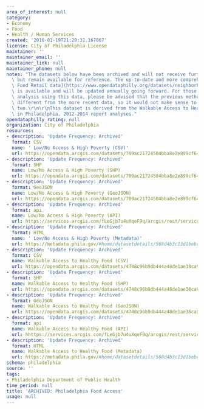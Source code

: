 ```yaml
---
area_of_interest: null
category:
- Economy
- Food
- Health / Human Services
created: '2016-01-19T21:20:31.167867'
license: City of Philadelphia License
maintainer: ''
maintainer_email: ''
maintainer_link: null
maintainer_phone: null
notes: "The datasets below have been archived and will not receive further updates,\
  \ but remain available for reference. The up-to-date and more comprehensive [Neighborhood\
  \ Food Retail data](https://www.opendataphilly.org/datasets/neighborhood-food-retail)\
  \ is available and will be updated annually going forward. For those conducting\
  \ analysis using this data, please be advised that the previous methodology is vastly\
  \ different from the more recent data, so it would not make sense to compare the\
  \ two.\r\n\r\nThis dataset is derived from the Walkable Access to Healthy Foods\
  \ in Philadelphia, 2012-2014 report analyses."
opendataphilly_rating: null
organization: City of Philadelphia
resources:
- description: 'Update Frequency: Archived'
  format: CSV
  name: ' Low/No Access & High Poverty (CSV)'
  url: https://opendata.arcgis.com/datasets/709ac21724504bba8e2e899cf64eefda_0.csv
- description: 'Update Frequency: Archived'
  format: SHP
  name: Low/No Access & High Poverty (SHP)
  url: https://opendata.arcgis.com/datasets/709ac21724504bba8e2e899cf64eefda_0.zip
- description: 'Update Frequency: Archived'
  format: GeoJSON
  name: Low/No Access & High Poverty (GeoJSON)
  url: https://opendata.arcgis.com/datasets/709ac21724504bba8e2e899cf64eefda_0.geojson
- description: 'Update Frequency: Archived'
  format: api
  name: Low/No Access & High Poverty (API)
  url: https://services.arcgis.com/fLeGjb7u4uXqeF9q/arcgis/rest/services/LNA_HP_Food_Access/FeatureServer/0/query?outFields=*&where=1%3D1
- description: 'Update Frequency: Archived'
  format: HTML
  name: ' Low/No Access & High Poverty (Metadata)'
  url: https://metadata.phila.gov/#home/datasetdetails/568d4b3c13d1bebc0c2a2b0f/representationdetails/568d6a3508547db61713bd06/
- description: 'Update Frequency: Archived'
  format: CSV
  name: Walkable Access to Healthy Food (CSV)
  url: https://opendata.arcgis.com/datasets/4748c96b9db444a48de1ae38ca93f554_0.csv
- description: 'Update Frequency: Archived'
  format: SHP
  name: Walkable Access to Healthy Food (SHP)
  url: https://opendata.arcgis.com/datasets/4748c96b9db444a48de1ae38ca93f554_0.zip
- description: 'Update Frequency: Archived'
  format: GeoJSON
  name: Walkable Access to Healthy Food (GeoJSON)
  url: https://opendata.arcgis.com/datasets/4748c96b9db444a48de1ae38ca93f554_0.geojson
- description: 'Update Frequency: Archived'
  format: api
  name: Walkable Access to Healthy Food (API)
  url: hhttps://services.arcgis.com/fLeGjb7u4uXqeF9q/arcgis/rest/services/Walkable_Access_Healthy_Food/FeatureServer/0/query?outFields=*&where=1%3D1
- description: 'Update Frequency: Archived'
  format: HTML
  name: Walkable Access to Healthy Food (Metadata)
  url: https://metadata.phila.gov/#home/datasetdetails/568d4b3c13d1bebc0c2a2b0f/representationdetails/568d4b3c13d1bebc0c2a2b10/
schema: philadelphia
source: ''
tags:
- Philadelphia Department of Public Health
time_period: null
title: 'ARCHIVED: Philadelphia Food Access'
usage: null
---
```

